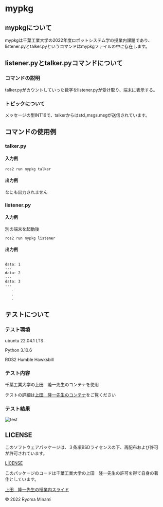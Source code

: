 # mypkg

## mypkgについて

mypkgは千葉工業大学の2022年度ロボットシステム学の授業内課題であり、listener.pyとtalker.pyというコマンドはmypkgファイルの中に存在します。

## listener.pyとtalker.pyコマンドについて

### コマンドの説明

talker.pyがカウントしていった数字をlistener.pyが受け取り、端末に表示する。

### トピックについて

メッセージの型INT16で、talkerからはstd_msgs.msgが送信されています。

## コマンドの使用例

### talker.py

#### 入力例

```
ros2 run mypkg talker
```
#### 出力例

なにも出力されません

### listener.py

#### 入力例
別の端末を起動後
```
ros2 run mypkg listener
```

#### 出力例
```

data: 1
---
data: 2
---
data: 3
---
   .
   .
   .
```

## テストについて

### テスト環境

ubuntu 22.04.1 LTS

Python 3.10.6

ROS2 Humble Hawksbill

### テスト内容

千葉工業大学の上田　隆一先生のコンテナを使用

テストの詳細は[上田　隆一先生のコンテナ](https://hub.docker.com/layers/ryuichiueda/ubuntu22.04-ros2/latest/images/sha256-0e1773bc6f12b57172c8818aac36aeb97ca13269028028d49ad5f6f8cc0d6204?context=explore)をご覧ください

### テスト結果

![test](https://github.com/RyomaMinami/mypkg/actions/workflows/test.yml/badge.svg)

## LICENSE

このソフトウェアパッケージは、３条項BSDライセンスの下、再配布および許可が許可されています。

[LICENSE](https://github.com/RyomaMinami/mypkg/blob/master/LICENSE)

このパッケージのコードは千葉工業大学の上田　隆一先生の許可を得て自身の著作としています。

[上田　隆一先生の授業内スライド](https://github.com/ryuichiueda/my_slides/tree/master/robosys_2022)

© 2022 Ryoma Minami




　
